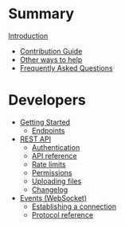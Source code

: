 # Summary

[Introduction](./hello.md)

- [Contribution Guide](./contrib.md)
- [Other ways to help](./help.md)
- [Frequently Asked Questions](./faq.md)

# Developers

- [Getting Started]()
  - [Endpoints](./developers/endpoints.md)
- [REST API]()
  - [Authentication](./developers/api/authentication.md)
  - [API reference](./developers/api/reference.md)
  - [Rate limits](./developers/api/ratelimits.md)
  - [Permissions](./developers/api/permissions.md)
  - [Uploading files](./developers/api/uploading-files.md)
  - [Changelog](./developers/api/changelog.md)
- [Events (WebSocket)]()
  - [Establishing a connection](./developers/events/establishing.md)
  - [Protocol reference](./developers/events/protocol.md)
